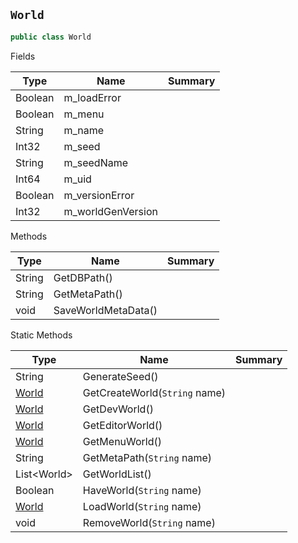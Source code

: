 ## `World`

```csharp
public class World

```

Fields

| Type | Name | Summary | 
| --- | --- | --- | 
| Boolean | m_loadError |  | 
| Boolean | m_menu |  | 
| String | m_name |  | 
| Int32 | m_seed |  | 
| String | m_seedName |  | 
| Int64 | m_uid |  | 
| Boolean | m_versionError |  | 
| Int32 | m_worldGenVersion |  | 


Methods

| Type | Name | Summary | 
| --- | --- | --- | 
| String | GetDBPath() |  | 
| String | GetMetaPath() |  | 
| void | SaveWorldMetaData() |  | 


Static Methods

| Type | Name | Summary | 
| --- | --- | --- | 
| String | GenerateSeed() |  | 
| [World](./World.md) | GetCreateWorld(`String` name) |  | 
| [World](./World.md) | GetDevWorld() |  | 
| [World](./World.md) | GetEditorWorld() |  | 
| [World](./World.md) | GetMenuWorld() |  | 
| String | GetMetaPath(`String` name) |  | 
| List&lt;World&gt; | GetWorldList() |  | 
| Boolean | HaveWorld(`String` name) |  | 
| [World](./World.md) | LoadWorld(`String` name) |  | 
| void | RemoveWorld(`String` name) |  | 



